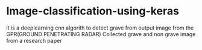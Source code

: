 # Image-classification-using-keras
it is a deeplearning cnn algorith to detect grave from output image from the GPR(GROUND PENETRATING RADAR)
Collected grave and non grave image from a research paper
